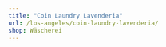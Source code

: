 ```yaml
---
title: "Coin Laundry Lavenderia"
url: /los-angeles/coin-laundry-lavenderia/
shop: Wäscherei
---
```

